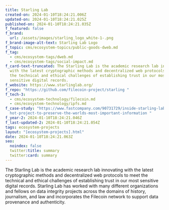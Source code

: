 ```yaml
---
title: Starling Lab
created-on: 2024-01-10T18:24:21.006Z
updated-on: 2024-01-10T18:24:21.025Z
published-on: 2024-01-10T18:24:21.035Z
f_featured: false
f_brand:
  url: /assets/images/starling_logo_white-1-.png
f_brand-image-alt-text: Starling Lab Logo
f_topic: cms/ecosystem-topics/public-goods-dweb.md
f_tag:
  - cms/ecosystem-tags/dweb.md
  - cms/ecosystem-tags/social-impact.md
f_card-text-truncated: The Starling Lab is the academic research lab innovating
  with the latest cryptographic methods and decentralized web protocols to meet
  the technical and ethical challenges of establishing trust in our most
  sensitive digital records.
f_website: https://www.starlinglab.org/
f_repo: "https://github.com/filecoin-project/starling "
f_tech-3:
  - cms/ecosystem-technology/filecoin.md
  - cms/ecosystem-technology/ipfs.md
f_case-study: "https://www.fastcompany.com/90731729/inside-starling-lab-a-moons\
  hot-project-to-preserve-the-worlds-most-important-information "
f_year-2: 2024-01-10T18:24:21.046Z
f_last-updated-2: 2024-01-10T18:24:21.054Z
tags: ecosystem-projects
layout: "[ecosystem-projects].html"
date: 2024-01-10T18:24:21.063Z
seo:
  noindex: false
  twitter:title: summary
  twitter:card: summary
---
```

The Starling Lab is the academic research lab innovating with the latest cryptographic methods and decentralized web protocols to meet the technical and ethical challenges of establishing trust in our most sensitive digital records. Starling Lab has worked with many different organizations and fellows on data integrity projects across the domains of history, journalism, and law and incorporates the Filecoin network to support data provenance and authenticity.